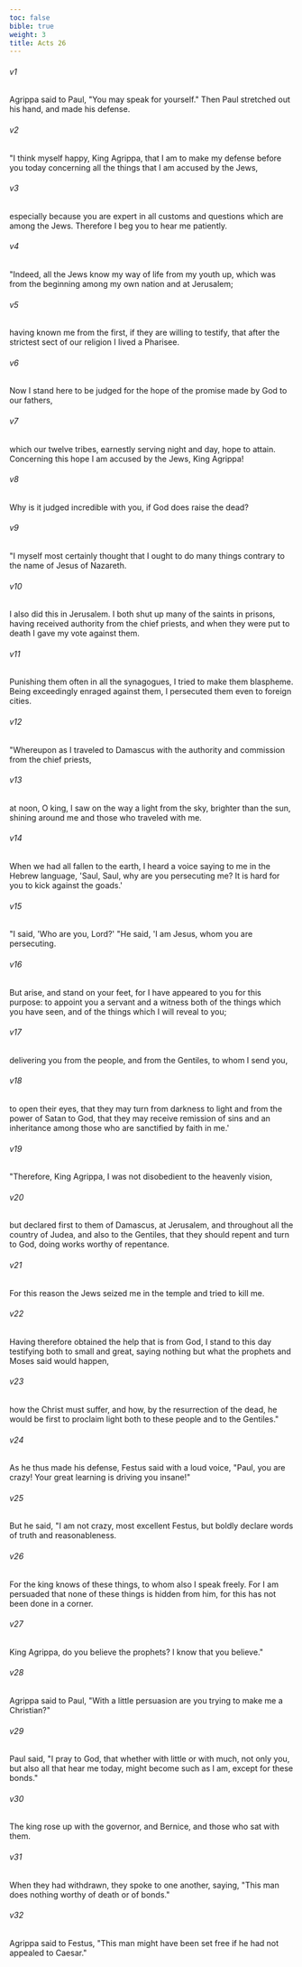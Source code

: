 ```yaml
---
toc: false
bible: true
weight: 3
title: Acts 26
---
```




###### v1 
Agrippa said to Paul, "You may speak for yourself." Then Paul stretched out his hand, and made his defense. 

###### v2 
"I think myself happy, King Agrippa, that I am to make my defense before you today concerning all the things that I am accused by the Jews, 

###### v3 
especially because you are expert in all customs and questions which are among the Jews. Therefore I beg you to hear me patiently. 

###### v4 
"Indeed, all the Jews know my way of life from my youth up, which was from the beginning among my own nation and at Jerusalem; 

###### v5 
having known me from the first, if they are willing to testify, that after the strictest sect of our religion I lived a Pharisee. 

###### v6 
Now I stand here to be judged for the hope of the promise made by God to our fathers, 

###### v7 
which our twelve tribes, earnestly serving night and day, hope to attain. Concerning this hope I am accused by the Jews, King Agrippa! 

###### v8 
Why is it judged incredible with you, if God does raise the dead? 

###### v9 
"I myself most certainly thought that I ought to do many things contrary to the name of Jesus of Nazareth. 

###### v10 
I also did this in Jerusalem. I both shut up many of the saints in prisons, having received authority from the chief priests, and when they were put to death I gave my vote against them. 

###### v11 
Punishing them often in all the synagogues, I tried to make them blaspheme. Being exceedingly enraged against them, I persecuted them even to foreign cities. 

###### v12 
"Whereupon as I traveled to Damascus with the authority and commission from the chief priests, 

###### v13 
at noon, O king, I saw on the way a light from the sky, brighter than the sun, shining around me and those who traveled with me. 

###### v14 
When we had all fallen to the earth, I heard a voice saying to me in the Hebrew language, 'Saul, Saul, why are you persecuting me? It is hard for you to kick against the goads.' 

###### v15 
"I said, 'Who are you, Lord?' "He said, 'I am Jesus, whom you are persecuting. 

###### v16 
But arise, and stand on your feet, for I have appeared to you for this purpose: to appoint you a servant and a witness both of the things which you have seen, and of the things which I will reveal to you; 

###### v17 
delivering you from the people, and from the Gentiles, to whom I send you, 

###### v18 
to open their eyes, that they may turn from darkness to light and from the power of Satan to God, that they may receive remission of sins and an inheritance among those who are sanctified by faith in me.' 

###### v19 
"Therefore, King Agrippa, I was not disobedient to the heavenly vision, 

###### v20 
but declared first to them of Damascus, at Jerusalem, and throughout all the country of Judea, and also to the Gentiles, that they should repent and turn to God, doing works worthy of repentance. 

###### v21 
For this reason the Jews seized me in the temple and tried to kill me. 

###### v22 
Having therefore obtained the help that is from God, I stand to this day testifying both to small and great, saying nothing but what the prophets and Moses said would happen, 

###### v23 
how the Christ must suffer, and how, by the resurrection of the dead, he would be first to proclaim light both to these people and to the Gentiles." 

###### v24 
As he thus made his defense, Festus said with a loud voice, "Paul, you are crazy! Your great learning is driving you insane!" 

###### v25 
But he said, "I am not crazy, most excellent Festus, but boldly declare words of truth and reasonableness. 

###### v26 
For the king knows of these things, to whom also I speak freely. For I am persuaded that none of these things is hidden from him, for this has not been done in a corner. 

###### v27 
King Agrippa, do you believe the prophets? I know that you believe." 

###### v28 
Agrippa said to Paul, "With a little persuasion are you trying to make me a Christian?" 

###### v29 
Paul said, "I pray to God, that whether with little or with much, not only you, but also all that hear me today, might become such as I am, except for these bonds." 

###### v30 
The king rose up with the governor, and Bernice, and those who sat with them. 

###### v31 
When they had withdrawn, they spoke to one another, saying, "This man does nothing worthy of death or of bonds." 

###### v32 
Agrippa said to Festus, "This man might have been set free if he had not appealed to Caesar."
